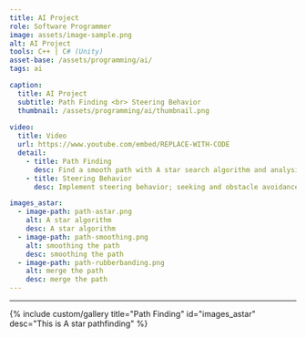 ```yaml
---
title: AI Project
role: Software Programmer
image: assets/image-sample.png
alt: AI Project
tools: C++ | C# (Unity)
asset-base: /assets/programming/ai/
tags: ai

caption:
  title: AI Project
  subtitle: Path Finding <br> Steering Behavior
  thumbnail: /assets/programming/ai/thumbnail.png
  
video:
  title: Video
  url: https://www.youtube.com/embed/REPLACE-WITH-CODE
  detail:
    - title: Path Finding
      desc: Find a smooth path with A star search algorithm and analysis the terrain to detect and seek the player. There are four types of heuristic function. The user can change the map or heuristic function or apply smoothing or rubberbanding to the path.
    - title: Steering Behavior
      desc: Implement steering behavior; seeking and obstacle avoidance. An autonomous character that avoids obstacles and moves towards the item.

images_astar:
  - image-path: path-astar.png
    alt: A star algorithm
    desc: A star algorithm
  - image-path: path-smoothing.png
    alt: smoothing the path
    desc: smoothing the path
  - image-path: path-rubberbanding.png
    alt: merge the path
    desc: merge the path
---
```


<hr/>
{% include custom/gallery title="Path Finding" id="images_astar" desc="This is A star pathfinding" %}